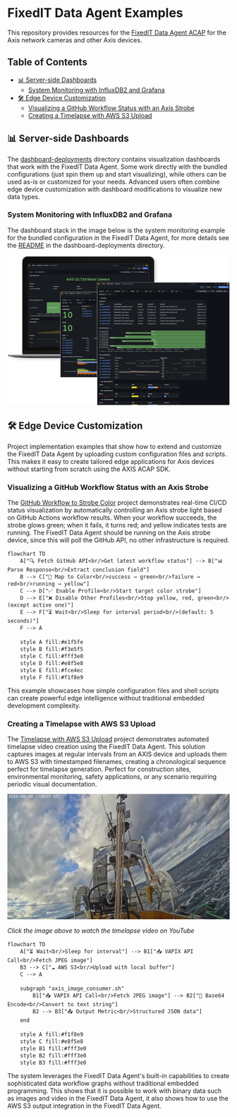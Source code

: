 # FixedIT Data Agent Examples

This repository provides resources for the [FixedIT Data Agent ACAP](https://fixedit.ai/products-data-agent/) for the Axis network cameras and other Axis devices.

## Table of Contents

- [📊 Server-side Dashboards](#-server-side-dashboards)
  - [System Monitoring with InfluxDB2 and Grafana](#system-monitoring-with-influxdb2-and-grafana)
- [🛠️ Edge Device Customization](#️-edge-device-customization)
  - [Visualizing a GitHub Workflow Status with an Axis Strobe](#visualizing-a-github-workflow-status-with-an-axis-strobe)
  - [Creating a Timelapse with AWS S3 Upload](#creating-a-timelapse-with-aws-s3-upload)

## 📊 Server-side Dashboards

The [dashboard-deployments](./dashboard-deployments) directory contains visualization dashboards that work with the FixedIT Data Agent. Some work directly with the bundled configurations (just spin them up and start visualizing), while others can be used as-is or customized for your needs. Advanced users often combine edge device customization with dashboard modifications to visualize new data types.

### System Monitoring with InfluxDB2 and Grafana

The dashboard stack in the image below is the system monitoring example for the bundled configuration in the FixedIT Data Agent, for more details see the [README](./dashboard-deployments/system-monitoring-influxdb2-flux-grafana/README.md) in the dashboard-deployments directory.

![Grafana Dashboard Overview](./dashboard-deployments/system-monitoring-influxdb2-flux-grafana/.images/laptop-with-grafana-for-monitoring.png)

## 🛠️ Edge Device Customization

Project implementation examples that show how to extend and customize the FixedIT Data Agent by uploading custom configuration files and scripts. This makes it easy to create tailored edge applications for Axis devices without starting from scratch using the AXIS ACAP SDK.

### Visualizing a GitHub Workflow Status with an Axis Strobe

The [GitHub Workflow to Strobe Color](./project-strobe-color-from-github-workflow) project demonstrates real-time CI/CD status visualization by automatically controlling an Axis strobe light based on GitHub Actions workflow results. When your workflow succeeds, the strobe glows green; when it fails, it turns red; and yellow indicates tests are running. The FixedIT Data Agent should be running on the Axis strobe device, since this will poll the GitHub API, no other infrastructure is required.

```mermaid
flowchart TD
    A["🔍 Fetch GitHub API<br/>Get latest workflow status"] --> B["📊 Parse Response<br/>Extract conclusion field"]
    B --> C["🎨 Map to Color<br/>success → green<br/>failure → red<br/>running → yellow"]
    C --> D["✅ Enable Profile<br/>Start target color strobe"]
    D --> E["❌ Disable Other Profiles<br/>Stop yellow, red, green<br/>(except active one)"]
    E --> F["⏳ Wait<br/>Sleep for interval period<br/>(default: 5 seconds)"]
    F --> A

    style A fill:#e1f5fe
    style B fill:#f3e5f5
    style C fill:#fff3e0
    style D fill:#e8f5e8
    style E fill:#fce4ec
    style F fill:#f1f8e9
```

This example showcases how simple configuration files and shell scripts can create powerful edge intelligence without traditional embedded development complexity.

### Creating a Timelapse with AWS S3 Upload

The [Timelapse with AWS S3 Upload](./project-timelapse-s3) project demonstrates automated timelapse video creation using the FixedIT Data Agent. This solution captures images at regular intervals from an AXIS device and uploads them to AWS S3 with timestamped filenames, creating a chronological sequence perfect for timelapse generation. Perfect for construction sites, environmental monitoring, safety applications, or any scenario requiring periodic visual documentation.

[![Timelapse Preview](./project-timelapse-s3/.images/timelapse-preview.jpg)](https://youtu.be/mcw3iAlBOj8)

_Click the image above to watch the timelapse video on YouTube_

```mermaid
flowchart TD
    A["⏳ Wait<br/>Sleep for interval"] --> B1["📥 VAPIX API Call<br/>Fetch JPEG image"]
    B3 --> C["☁️ AWS S3<br/>Upload with local buffer"]
    C --> A

    subgraph "axis_image_consumer.sh"
        B1["📥 VAPIX API Call<br/>Fetch JPEG image"] --> B2["🔄 Base64 Encode<br/>Convert to text string"]
        B2 --> B3["📤 Output Metric<br/>Structured JSON data"]
    end

    style A fill:#f1f8e9
    style C fill:#e8f5e8
    style B1 fill:#fff3e0
    style B2 fill:#fff3e0
    style B3 fill:#fff3e0
```

The system leverages the FixedIT Data Agent's built-in capabilities to create sophisticated data workflow graphs without traditional embedded programming. This shows that it is possible to work with binary data such as images and video in the FixedIT Data Agent, it also shows how to use the AWS S3 output integration in the FixedIT Data Agent.

